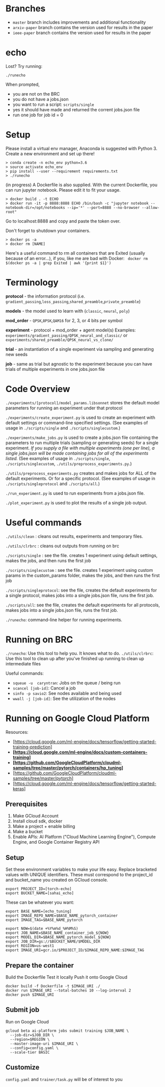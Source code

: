 # Branches
- `master` branch includes improvements and additional functionality
- `arxiv-paper` branch contains the version used for results in the paper
- `ieee-paper` branch contains the version used for results in the paper

# echo

Lost? Try running: 

```./runecho```

When prompted, 
- you are not on the BRC
- you do not have a jobs.json
- you want to run a script: `scripts/single`
- yes it should have made and returned the corrent jobs.json file
- run one job for job id = 0

# Setup 

Please install a virtual env manager, Anaconda is suggested with Python 3. Create a new environment and set up there!
```
> conda create -n echo_env python=3.6
> source activate echo_env
> pip install --user --requirement requirements.txt
> ./runecho
```

(in progress) A Dockerfile is also supplied. With the current Dockerfile, you can run jupyter notebook. Please edit it to fit your usage. 
```
> docker build . -t ECHO
> docker run -it -p 8888:8888 ECHO /bin/bash -c "jupyter notebook --notebook-dir=/opt/notebooks --ip='*' --port=8888 --no-browser --allow-root"
```
Go to localhost:8888 and copy and paste the token over.

Don't forget to shutdown your containers.
```
> docker ps -a 
> docker rm [NAME]
```
Here's a useful command to rm all containers that are Exited (usually because of an error...), if you, like me are bad with Docker: ` docker rm $(docker ps -a | grep Exited | awk '{print $1}')`

# Terminology

**protocol** - the information protocol (i.e. `gradient_passing`,`loss_passing`,`shared_preamble`,`private_preamble`) 

**models** - the model used to learn with (`classic`, `neural`, `poly`)

**mod_order** - `QPSK`,`8PSK`,`QAM16` for 2, 3, or 4 bits per symbol

**experiment** - protocol + mod_order + agent model(s) 
Examples: `experiments/gradient_passing/QPSK_neural_and_classic/` or `experiments/shared_preamble/QPSK_neural_vs_clone/`

**trial** - an instantiation of a single experiment via sampling and generating new seeds

**job** - same as trial but agnostic to the experiment because you can have trials of multiple experiments in one jobs.json file

# Code Overview

`./experiments/[protocol]/model_params.libsonnet` stores the default model parameters for running an experiment under that protocol

`./experiments/create_experiment.py` is used to create an experiment with default settings or command-line specified settings. (See examples of usage in `./scripts/single` and `./scripts/singlecustom`.)

`./experiments/make_jobs.py` is used to create a jobs.json file containing the parameters to run multiple trials (sampling or generating seeds) for a single experiment. *If you supply a file with multiple experiments (one per line), a single jobs.json will be made containing jobs for all of the experiments listed.* (See examples of usage in `./scripts/single`, `./scripts/singlecustom`, `./utils/preprocess_experiments.py`.)

`./utils/preprocess_experiments.py` creates and makes jobs for ALL of the default experiments. Or for a specific protocol. (See examples of usage in `./scripts/singleprotocol` and `./scripts/all`.)

`./run_experiment.py` is used to run experiments from a jobs.json file.

`./plot_experiment.py` is used to plot the results of a single job output.

# Useful commands
`./utils/clean` : cleans out results, experiments and temporary files. 

`./utils/clrbrc` : cleans out outputs from running on brc

`./scripts/single` : see the file. creates 1 experiment using default settings, makes the jobs, and then runs the first job

`./scripts/singlecustom` : see the file. creates 1 experiment using custom params in the custom_params folder, makes the jobs, and then runs the first job

`./scripts/singleprotocol`: see the file, creates the default experiments for a single protocol, makes jobs into a single jobs.json file, runs the first job.

`./scripts/all`: see the file, creates the default experiments for all protocols, makes jobs into a single jobs.json file, runs the first job.

`./runecho`: command-line helper for running experiments. 

# Running on BRC

`./runecho`: Use this tool to help you. It knows what to do. 
`./utils/clrbrc`: Use this tool to clean up after you've finished up running to clean up intermediate files

 Useful commands:
* `squeue -u  caryntran`: Jobs on the queue / being run
* `scancel [job-id]`: Cancel a job
* `sinfo -p savio2`: See nodes available and being used
* `wwall -j [job-id]`: See the utilization of the nodes
 
# Running on Google Cloud Platform

Resources:
 * [https://cloud.google.com/ml-engine/docs/tensorflow/getting-started-training-prediction]
 * **[https://cloud.google.com/ml-engine/docs/custom-containers-training]**
 * **[https://github.com/GoogleCloudPlatform/cloudml-samples/tree/master/pytorch/containers/hp_tuning]**
 * [https://github.com/GoogleCloudPlatform/cloudml-samples/tree/master/pytorch]
 * [https://cloud.google.com/ml-engine/docs/tensorflow/getting-started-keras]
 
## Prerequisites
1. Make GCloud Account
2. Install cloud sdk, docker 
3. Make a project + enable billing
4. Make a bucket 
5. Enable APIs: AI Platform ("Cloud Machine Learning Engine"), Compute Engine, and Google Container Registry API

## Setup
Set these environment variables to make your life easy. Replace bracketed values with UNIQUE identifiers.
These must correspond to the project_id and bucket_name you created on GCloud console.
``` 
export PROJECT_ID=[torch-echo]
export BUCKET_NAME=[sahai_echo]
```
These can be whatever you want:
```
export BASE_NAME=[echo_tuning]
export IMAGE_REPO_NAME=$BASE_NAME_pytorch_container
export IMAGE_TAG=$BASE_NAME_pytorch

export NOW=$(date +%Y%m%d_%H%M%S)
export JOB_NAME=$BASE_NAME_container_job_${NOW}
export MODEL_DIR=$BASE_NAME_pytorch_model_${NOW}
export JOB_DIR=gs://$BUCKET_NAME/$MODEL_DIR
export REGION=us-west1
export IMAGE_URI=gcr.io/$PROJECT_ID/$IMAGE_REPO_NAME:$IMAGE_TAG
```
## Prepare the container
Build the Dockerfile
Test it locally
Push it onto Google Cloud
```
docker build -f Dockerfile -t $IMAGE_URI ./
docker run $IMAGE_URI --total-batches 10 --log-interval 2 
docker push $IMAGE_URI
```
## Submit job
Run on Google Cloud
```
gcloud beta ai-platform jobs submit training $JOB_NAME \
  --job-dir=$JOB_DIR \
  --region=$REGION \
  --master-image-uri $IMAGE_URI \
  --config=config.yaml \
  --scale-tier BASIC
  ```
 ## Customize
 `config.yaml` and `trainer/task.py` will be of interest to you
